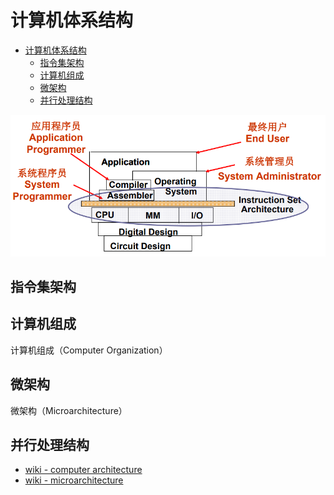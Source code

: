# 计算机体系结构

- [计算机体系结构](#计算机体系结构)
  - [指令集架构](#指令集架构)
  - [计算机组成](#计算机组成)
  - [微架构](#微架构)
  - [并行处理结构](#并行处理结构)

![computer architecture](../img/computer_architecture.png)

## 指令集架构

## 计算机组成

计算机组成（Computer Organization）

## 微架构

微架构（Microarchitecture）

## 并行处理结构

- [wiki -  computer architecture](https://en.wikipedia.org/wiki/Computer_architecture)
- [wiki - microarchitecture](https://en.wikipedia.org/wiki/Microarchitecture)

